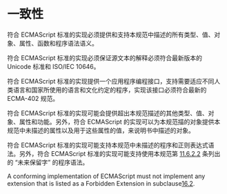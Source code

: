 # 一致性

符合 ECMAScript 标准的实现必须提供和支持本规范中描述的所有类型、值、对象、属性、函数和程序语法语义。

符合 ECMAScript 标准的实现必须保证源文本的解释必须符合最新版本的 Unicode 标准和 ISO/IEC 10646。

符合 ECMAScript 标准的实现提供一个应用程序编程接口，支持需要适应不同人类语言和国家所使用的语言和文化约定的程序，实现该接口必须符合最新的 ECMA-402 规范。

符合 ECMAScript 标准的实现可能会提供超出本规范描述的其他类型、值、对象、属性和功能。另外，符合 ECMAScript 的实现可以为本规范描的对象提供本规范中未描述的属性以及用于这些属性的值，来说明书中描述的对象。

符合 ECMAScript 标准的实现可能支持本规范中未描述的程序和正则表达式语法。另外，符合 ECMAScript 标准的实现可能支持使用本规范第 [11.6.2.2](http://www.ecma-international.org/ecma-262/8.0/index.html#sec-future-reserved-words) 条列出的 “未来保留字” 的程序语法。

A conforming implementation of ECMAScript must not implement any extension that is listed as a Forbidden Extension in subclause[16.2](http://www.ecma-international.org/ecma-262/8.0/index.html#sec-forbidden-extensions).

